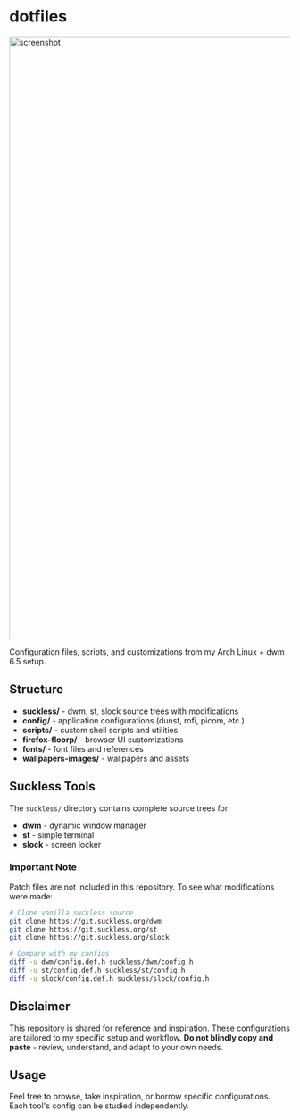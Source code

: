 # dotfiles
<img width="1920" height="1080" alt="screenshot" src="https://github.com/user-attachments/assets/9c8095ba-bdad-4fad-86d8-306704b488fa" />

Configuration files, scripts, and customizations from my Arch Linux + dwm 6.5 setup.


## Structure

- **suckless/** - dwm, st, slock source trees with modifications
- **config/** - application configurations (dunst, rofi, picom, etc.)
- **scripts/** - custom shell scripts and utilities
- **firefox-floorp/** - browser UI customizations
- **fonts/** - font files and references
- **wallpapers-images/** - wallpapers and assets

## Suckless Tools

The `suckless/` directory contains complete source trees for:
- **dwm** - dynamic window manager
- **st** - simple terminal 
- **slock** - screen locker

### Important Note

Patch files are not included in this repository. To see what modifications were made:

```bash
# Clone vanilla suckless source
git clone https://git.suckless.org/dwm
git clone https://git.suckless.org/st  
git clone https://git.suckless.org/slock

# Compare with my configs
diff -u dwm/config.def.h suckless/dwm/config.h
diff -u st/config.def.h suckless/st/config.h
diff -u slock/config.def.h suckless/slock/config.h
```

## Disclaimer

This repository is shared for reference and inspiration. These configurations are tailored to my specific setup and workflow. **Do not blindly copy and paste** - review, understand, and adapt to your own needs.

## Usage

Feel free to browse, take inspiration, or borrow specific configurations. Each tool's config can be studied independently.

